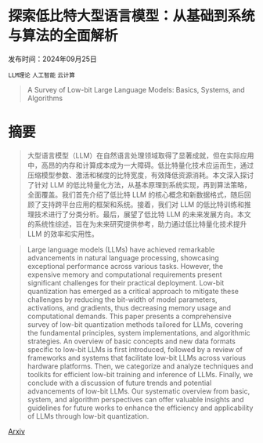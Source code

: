 # 探索低比特大型语言模型：从基础到系统与算法的全面解析

发布时间：2024年09月25日

`LLM理论` `人工智能` `云计算`

> A Survey of Low-bit Large Language Models: Basics, Systems, and Algorithms

# 摘要

> 大型语言模型（LLM）在自然语言处理领域取得了显著成就，但在实际应用中，高昂的内存和计算成本成为一大障碍。低比特量化技术应运而生，通过压缩模型参数、激活和梯度的比特宽度，有效降低资源消耗。本文深入探讨了针对 LLM 的低比特量化方法，从基本原理到系统实现，再到算法策略，全面覆盖。我们首先介绍了低比特 LLM 的核心概念和新数据格式，随后回顾了支持跨平台应用的框架和系统。接着，我们对 LLM 的低比特训练和推理技术进行了分类分析。最后，展望了低比特 LLM 的未来发展方向。本文的系统性综述，旨在为未来研究提供参考，助力通过低比特量化技术提升 LLM 的效率和实用性。

> Large language models (LLMs) have achieved remarkable advancements in natural language processing, showcasing exceptional performance across various tasks. However, the expensive memory and computational requirements present significant challenges for their practical deployment. Low-bit quantization has emerged as a critical approach to mitigate these challenges by reducing the bit-width of model parameters, activations, and gradients, thus decreasing memory usage and computational demands. This paper presents a comprehensive survey of low-bit quantization methods tailored for LLMs, covering the fundamental principles, system implementations, and algorithmic strategies. An overview of basic concepts and new data formats specific to low-bit LLMs is first introduced, followed by a review of frameworks and systems that facilitate low-bit LLMs across various hardware platforms. Then, we categorize and analyze techniques and toolkits for efficient low-bit training and inference of LLMs. Finally, we conclude with a discussion of future trends and potential advancements of low-bit LLMs. Our systematic overview from basic, system, and algorithm perspectives can offer valuable insights and guidelines for future works to enhance the efficiency and applicability of LLMs through low-bit quantization.

[Arxiv](https://arxiv.org/abs/2409.16694)